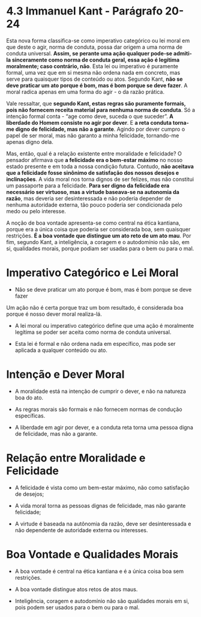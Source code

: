 # 4.3 Immanuel Kant - Parágrafo 20-24

Esta nova forma classifica-se como imperativo categórico ou lei moral em que deste o agir, norma de conduta, possa dar origem a uma norma de conduta universal. **Assim, se perante uma ação qualquer pode-se admiti-la sinceramente como norma de conduta geral, essa ação é legítima moralmente; caso contrário, não**. Esta lei ou imperativo é puramente formal, uma vez que em si mesma não ordena nada em concreto, mas serve para quaisquer tipos de conteúdo ou atos. Segundo Kant, **não se deve praticar um ato porque é bom, mas é bom porque se deve fazer**. A moral radica apenas em uma forma do agir - o da razão prática.

Vale ressaltar, que **segundo Kant, estas regras são puramente formais, pois não fornecem receita material para nenhuma norma de conduta**. Só a intenção formal conta - “age como deve, suceda o que suceder”. **A liberdade do Homem consiste no agir por dever**. E **a reta conduta torna-me digno de felicidade, mas não a garante**. Agindo por dever cumpro o papel de ser moral, mas não garanto a minha felicidade, tornando-me apenas digno dela.

Mas, então, qual é a relação existente entre moralidade e felicidade? O pensador afirmava que **a felicidade era o bem-estar máximo** no nosso estado presente e em toda a nossa condição futura. Contudo, **não aceitava que a felicidade fosse sinônimo de satisfação dos nossos desejos e inclinações**. A vida moral nos torna dignos de ser felizes, mas não constitui um passaporte para a felicidade. **Para ser digno da felicidade era necessário ser virtuoso, mas a virtude baseava-se na autonomia da razão**, mas deveria ser desinteressada e não poderia depender de nenhuma autoridade externa, tão pouco poderia ser condicionada pelo medo ou pelo interesse.

A noção de boa vontade apresenta-se como central na ética kantiana, porque era a única coisa que poderia ser considerada boa, sem quaisquer restrições. **É a boa vontade que distingue um ato reto de um ato mau**. Por fim, segundo Kant, a inteligência, a coragem e o autodomínio não são, em si, qualidades morais, porque podiam ser usadas para o bem ou para o mal.

# Imperativo Categórico e Lei Moral

- Não se deve praticar um ato porque é bom, mas é bom porque se deve fazer
  
Um ação não é certa porque traz um bom resultado, é considerada boa porque é nosso dever moral realiza-lá.
  
- A lei moral ou imperativo categórico define que uma ação é moralmente legítima se poder ser aceita como norma de conduta universal.
  
- Esta lei é formal e não ordena nada em específico, mas pode ser aplicada a qualquer conteúdo ou ato.

# Intenção e Dever Moral

- A moralidade está na intenção de cumprir o dever, e não na natureza boa do ato.
  
- As regras morais são formais e não fornecem normas de condução específicas.
  
- A liberdade em agir por dever, e a conduta reta torna uma pessoa digna de felicidade, mas não a garante.

# Relação entre Moralidade e Felicidade

- A felicidade é vista como um bem-estar máximo, não como satisfação de desejos;
  
- A vida moral torna as pessoas dignas de felicidade, mas não garante felicidade;
  
- A virtude é baseada na autônomia da razão, deve ser desinteressada e não dependente de autoridade externa ou interesses.
  
# Boa Vontade e Qualidades Morais

- A boa vontade é central na ética kantiana e é a única coisa boa sem restrições.

- A boa vontade distingue atos retos de atos maus. 

- Inteligência, coragem e autodomínio não são qualidades morais em si, pois podem ser usados para o bem ou para o mal.
